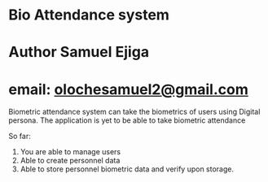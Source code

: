# Bio Attendance system
# Author Samuel Ejiga
# email: olochesamuel2@gmail.com

Biometric attendance system can take the biometrics of users using Digital persona. The application is yet to be able to take biometric attendance

So far:
  1. You are able to manage users
  2. Able to create personnel data
  3. Able to store personnel biometric data and verify upon storage.
